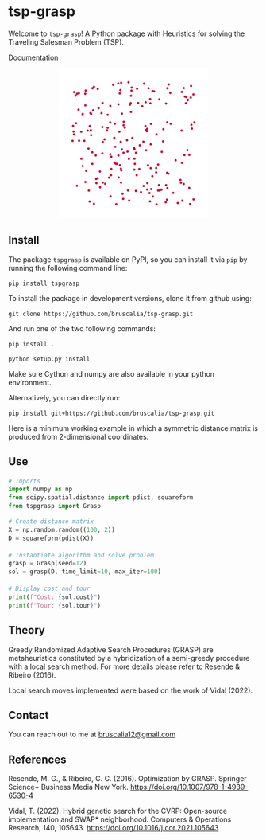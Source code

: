 # tsp-grasp

Welcome to `tsp-grasp`! A Python package with Heuristics for solving the Traveling Salesman Problem (TSP).

[Documentation](https://tsp-grasp.readthedocs.io/en/latest/)

<p align="center">
  <img src="./assets/grasp.gif" width="300" title="icon tsp">
</p>

## Install

The package `tspgrasp` is available on PyPI, so you can install it via `pip` by running the following command line:

```
pip install tspgrasp
```

To install the package in development versions, clone it from github using:

```
git clone https://github.com/bruscalia/tsp-grasp.git
```

And run one of the two following commands:

```
pip install .
```

```
python setup.py install
```

Make sure Cython and numpy are also available in your python environment.

Alternatively, you can directly run:

```
pip install git+https://github.com/bruscalia/tsp-grasp.git
```

Here is a minimum working example in which a symmetric distance matrix is produced from 2-dimensional coordinates.

## Use

```python
# Imports
import numpy as np
from scipy.spatial.distance import pdist, squareform
from tspgrasp import Grasp
```

```python
# Create distance matrix
X = np.random.random((100, 2))
D = squareform(pdist(X))

# Instantiate algorithm and solve problem
grasp = Grasp(seed=12)
sol = grasp(D, time_limit=10, max_iter=100)

# Display cost and tour
print(f"Cost: {sol.cost}")
print(f"Tour: {sol.tour}")
```

## Theory

Greedy Randomized Adaptive Search Procedures (GRASP) are metaheuristics constituted by a hybridization of a semi-greedy procedure with a local search method. For more details please refer to Resende & Ribeiro (2016).

Local search moves implemented were based on the work of Vidal (2022).


## Contact

You can reach out to me at bruscalia12@gmail.com

## References

Resende, M. G., & Ribeiro, C. C. (2016). Optimization by GRASP. Springer Science+ Business Media New York. https://doi.org/10.1007/978-1-4939-6530-4

Vidal, T. (2022). Hybrid genetic search for the CVRP: Open-source implementation and SWAP* neighborhood. Computers & Operations Research, 140, 105643. https://doi.org/10.1016/j.cor.2021.105643
